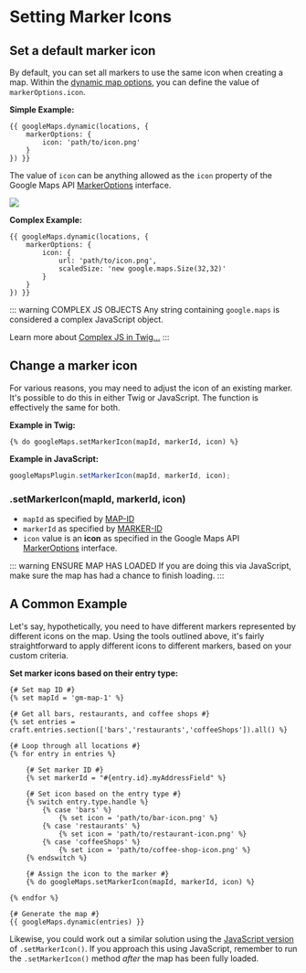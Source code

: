 # Setting Marker Icons

## Set a default marker icon

By default, you can set all markers to use the same icon when creating a map. Within the [dynamic map options](/maps/dynamic/#options), you can define the value of `markerOptions.icon`.

**Simple Example:**

```twig
{{ googleMaps.dynamic(locations, {
    markerOptions: {
        icon: 'path/to/icon.png'
    }
}) }}
```

The value of `icon` can be anything allowed as the `icon` property of the Google Maps API [MarkerOptions](https://developers.google.com/maps/documentation/javascript/reference/marker#MarkerOptions.icon) interface.

![](/images/guides/icon.png)

**Complex Example:**

```twig
{{ googleMaps.dynamic(locations, {
    markerOptions: {
        icon: {
            url: 'path/to/icon.png',
            scaledSize: 'new google.maps.Size(32,32)'
        }
    }
}) }}
```

::: warning COMPLEX JS OBJECTS
Any string containing `google.maps` is considered a complex JavaScript object.

Learn more about [Complex JS in Twig...](/guides/complex-js-in-twig/)
:::

## Change a marker icon

For various reasons, you may need to adjust the icon of an existing marker. It's possible to do this in either Twig or JavaScript. The function is effectively the same for both.

**Example in Twig:**

```twig
{% do googleMaps.setMarkerIcon(mapId, markerId, icon) %}
```

**Example in JavaScript:**

```js
googleMapsPlugin.setMarkerIcon(mapId, markerId, icon);
```

### .setMarkerIcon(mapId, markerId, icon)

 - `mapId` as specified by [MAP-ID](/javascript-object/google-maps-objects/#map-objects)
 - `markerId` as specified by [MARKER-ID](/javascript-object/google-maps-objects/#marker-objects)
 - `icon` value is an **icon** as specified in the Google Maps API [MarkerOptions](https://developers.google.com/maps/documentation/javascript/reference/marker#MarkerOptions.icon) interface.

::: warning ENSURE MAP HAS LOADED
If you are doing this via JavaScript, make sure the map has had a chance to finish loading.
:::

## A Common Example

Let's say, hypothetically, you need to have different markers represented by different icons on the map. Using the tools outlined above, it's fairly straightforward to apply different icons to different markers, based on your custom criteria.

**Set marker icons based on their entry type:**

```twig
{# Set map ID #}
{% set mapId = 'gm-map-1' %}

{# Get all bars, restaurants, and coffee shops #}
{% set entries = craft.entries.section(['bars','restaurants','coffeeShops']).all() %}

{# Loop through all locations #}
{% for entry in entries %}

    {# Set marker ID #}
    {% set markerId = "#{entry.id}.myAddressField" %}
    
    {# Set icon based on the entry type #}
    {% switch entry.type.handle %}
        {% case 'bars' %}
            {% set icon = 'path/to/bar-icon.png' %}
        {% case 'restaurants' %}
            {% set icon = 'path/to/restaurant-icon.png' %}
        {% case 'coffeeShops' %}
            {% set icon = 'path/to/coffee-shop-icon.png' %}
    {% endswitch %}

    {# Assign the icon to the marker #}
    {% do googleMaps.setMarkerIcon(mapId, markerId, icon) %}

{% endfor %}

{# Generate the map #}
{{ googleMaps.dynamic(entries) }}
```

Likewise, you could work out a similar solution using the [JavaScript version](/javascript-object/#setmarkericon-mapid-markerid-icon) of `.setMarkerIcon()`. If you approach this using JavaScript, remember to run the `.setMarkerIcon()` method _after_ the map has been fully loaded.
